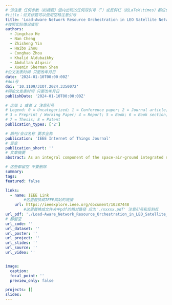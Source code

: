 ```yaml
---
# 请注意 任何参数（如摘要）值内出现的任何双引号（“）或反斜杠（如LaTeX\times）都应使用反斜杠（\）进行转义。例如，符号“和LaTeX text\times分别变为\”和\\times。有关详细信息，请参阅YAML或TOML文档。
#title：论文标题可以使用空格注意引号
title: 'Load-Aware Network Resource Orchestration in LEO Satellite Network: A GAT-Based Approach'
#按照实际情况填写
authors:
  - Jingchao He
  - Nan Cheng
  - Zhisheng Yin
  - Haibo Zhou
  - Conghao Zhou
  - Khalid Aldubaikhy
  - Abdullah Alqasir
  - Xuemin Sherman Shen
#论文发表时间 只更改年月日
date: '2024-01-10T00:00:00Z'
#doi号
doi: '10.1109/JIOT.2024.3350072'
#同论文发表时间 只更改年月日
publishDate: '2024-01-10T00:00:00Z'

# 选填 1 或者 2 注意引号
# Legend: 0 = Uncategorized; 1 = Conference paper; 2 = Journal article;
# 3 = Preprint / Working Paper; 4 = Report; 5 = Book; 6 = Book section;
# 7 = Thesis; 8 = Patent
publication_types: ['2']

# 期刊/会议名称 要求全称
publication: 'IEEE Internet of Things Journal'
# 留空
publication_short: ''
# 文章摘要
abstract: As an integral component of the space-air-ground integrated network (SAGIN), the low Earth orbit (LEO) satellite network has displayed immense potential in providing ubiquitous connectivity and broadband mobile communication. However, the intrinsic dynamics of LEO satellites pose unprecedented challenges in network management and service delivery. In this paper, we investigate the service function chain (SFC) orchestration in dynamic LEO satellite networks to achieve flexible and efficient service provision. Considering the service requirements and the limitations of network resources, we formulate the SFC orchestration problem as the integer nonlinear programming (INLP) problem for maximizing the service acceptance and the load fairness of satellites. Then, an efficient heuristic algorithm is proposed to solve this problem. Addressing the situation with frequent service requests, a graph attention network (GAT)-based approach with low complexity is also presented. Simulation results demonstrate that our proposed approaches outperform the benchmarks by a substantial margin in terms of load fairness and service acceptance. Besides, the proposed GAT-based approach shows its advantage in computation complexity, and exhibits robustness in unstable network scenarios with intermittent link interruptions.

# 这些都留空 不要删除
summary:  
tags:
featured: false

links:
  - name: IEEE Link
        #这里替换成IEEE网站的链接
    url: https://ieeexplore.ieee.org/document/10387448
        #这里替换成文件夹中pdf的相对路径 应为'./xxxxx.pdf' 注意引号和反斜杠
url_pdf: './Load-Aware_Network_Resource_Orchestration_in_LEO_Satellite_Network_A_GAT-Based_Approach.pdf'
# 都留空
url_code: ''
url_dataset: ''
url_poster: ''
url_project: ''
url_slides: ''
url_source: ''
url_video: ''


image:
  caption: 
  focal_point: ''
  preview_only: false

projects: []
slides:
---
```

